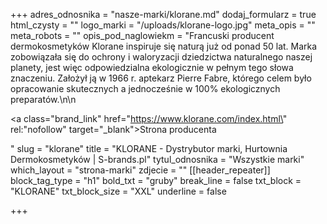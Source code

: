 +++
adres_odnosnika = "nasze-marki/klorane.md"
dodaj_formularz = true
html_czysty = ""
logo_marki = "/uploads/klorane-logo.jpg"
meta_opis = ""
meta_robots = ""
opis_pod_naglowiekm = "Francuski producent dermokosmetyków Klorane inspiruje się naturą już od ponad 50 lat. Marka zobowiązała się do ochrony i waloryzacji dziedzictwa naturalnego naszej planety, jest więc odpowiedzialna ekologicznie w pełnym tego słowa znaczeniu. Założył ją w 1966 r. aptekarz Pierre Fabre, którego celem było opracowanie skutecznych a jednocześnie w 100% ekologicznych preparatów.\n\n    <p><a class=\"brand_link\" href=\"https://www.klorane.com/index.html\" rel:\"nofollow\" target=\"_blank\">Strona producenta</a></p>"
slug = "klorane"
title = "KLORANE - Dystrybutor marki, Hurtownia Dermokosmetyków | S-brands.pl"
tytul_odnosnika = "Wszystkie marki"
which_layout = "strona-marki"
zdjecie = ""
[[header_repeater]]
block_tag_type = "h1"
bold_txt = "gruby"
break_line = false
txt_block = "KLORANE"
txt_block_size = "XXL"
underline = false

+++
